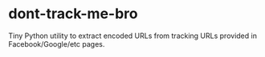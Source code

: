 # dont-track-me-bro
Tiny Python utility to extract encoded URLs from tracking URLs provided in Facebook/Google/etc pages.
